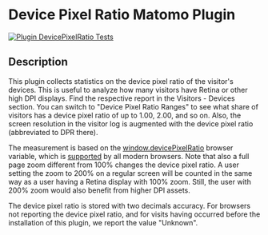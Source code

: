 # Device Pixel Ratio Matomo Plugin

[![Plugin DevicePixelRatio Tests](https://github.com/johsin18/DevicePixelRatioMatomoPlugin/actions/workflows/matomo-tests.yml/badge.svg)](https://github.com/johsin18/DevicePixelRatioMatomoPlugin/actions/workflows/matomo-tests.yml)

## Description

This plugin collects statistics on the device pixel ratio of the visitor's devices.  This is useful to analyze how many visitors have Retina or other high DPI displays.  Find the respective report in the Visitors - Devices section.  You can switch to "Device Pixel Ratio Ranges" to see what share of visitors has a device pixel ratio of up to 1.00, 2.00, and so on.  Also, the screen resolution in the visitor log is augmented with the device pixel ratio (abbreviated to DPR there).

The measurement is based on the [window.devicePixelRatio](https://drafts.csswg.org/cssom-view/#dom-window-devicepixelratio) browser variable, which is [supported](https://caniuse.com/#search=devicePixelRatio) by all modern browsers.  Note that also a full page zoom different from 100% changes the device pixel ratio.  A user setting the zoom to 200% on a regular screen will be counted in the same way as a user having a Retina display with 100% zoom.  Still, the user with 200% zoom would also benefit from higher DPI assets.

The device pixel ratio is stored with two decimals accuracy.  For browsers not reporting the device pixel ratio, and for visits having occurred before the installation of this plugin, we report the value "Unknown".
